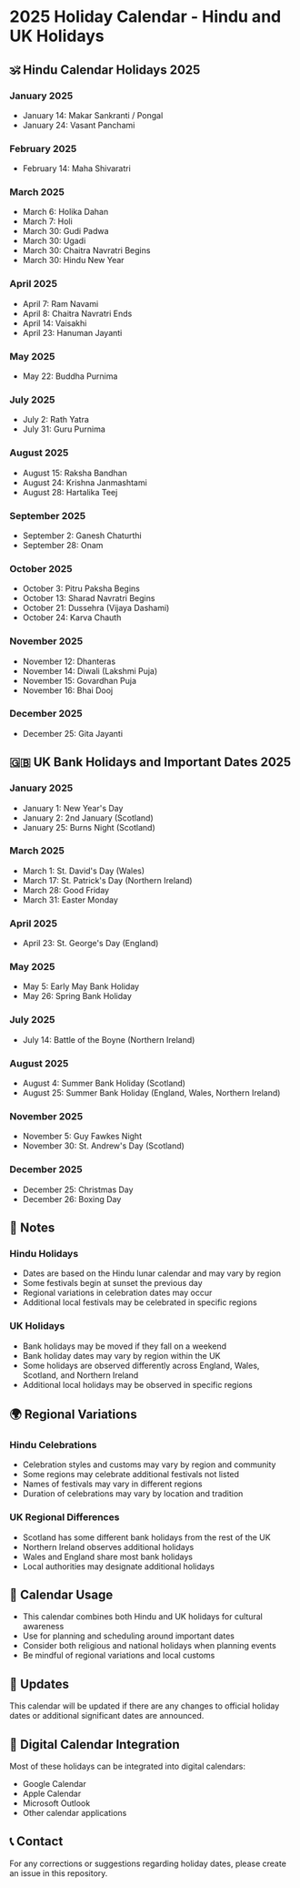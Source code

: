 # 2025 Holiday Calendar - Hindu and UK Holidays

## 🕉️ Hindu Calendar Holidays 2025

### January 2025
- January 14: Makar Sankranti / Pongal
- January 24: Vasant Panchami

### February 2025
- February 14: Maha Shivaratri

### March 2025
- March 6: Holika Dahan
- March 7: Holi
- March 30: Gudi Padwa
- March 30: Ugadi
- March 30: Chaitra Navratri Begins
- March 30: Hindu New Year

### April 2025
- April 7: Ram Navami
- April 8: Chaitra Navratri Ends
- April 14: Vaisakhi
- April 23: Hanuman Jayanti

### May 2025
- May 22: Buddha Purnima

### July 2025
- July 2: Rath Yatra
- July 31: Guru Purnima

### August 2025
- August 15: Raksha Bandhan
- August 24: Krishna Janmashtami
- August 28: Hartalika Teej

### September 2025
- September 2: Ganesh Chaturthi
- September 28: Onam

### October 2025
- October 3: Pitru Paksha Begins
- October 13: Sharad Navratri Begins
- October 21: Dussehra (Vijaya Dashami)
- October 24: Karva Chauth

### November 2025
- November 12: Dhanteras
- November 14: Diwali (Lakshmi Puja)
- November 15: Govardhan Puja
- November 16: Bhai Dooj

### December 2025
- December 25: Gita Jayanti

## 🇬🇧 UK Bank Holidays and Important Dates 2025

### January 2025
- January 1: New Year's Day
- January 2: 2nd January (Scotland)
- January 25: Burns Night (Scotland)

### March 2025
- March 1: St. David's Day (Wales)
- March 17: St. Patrick's Day (Northern Ireland)
- March 28: Good Friday
- March 31: Easter Monday

### April 2025
- April 23: St. George's Day (England)

### May 2025
- May 5: Early May Bank Holiday
- May 26: Spring Bank Holiday

### July 2025
- July 14: Battle of the Boyne (Northern Ireland)

### August 2025
- August 4: Summer Bank Holiday (Scotland)
- August 25: Summer Bank Holiday (England, Wales, Northern Ireland)

### November 2025
- November 5: Guy Fawkes Night
- November 30: St. Andrew's Day (Scotland)

### December 2025
- December 25: Christmas Day
- December 26: Boxing Day

## 📝 Notes

### Hindu Holidays
- Dates are based on the Hindu lunar calendar and may vary by region
- Some festivals begin at sunset the previous day
- Regional variations in celebration dates may occur
- Additional local festivals may be celebrated in specific regions

### UK Holidays
- Bank holidays may be moved if they fall on a weekend
- Bank holiday dates may vary by region within the UK
- Some holidays are observed differently across England, Wales, Scotland, and Northern Ireland
- Additional local holidays may be observed in specific regions

## 🌍 Regional Variations

### Hindu Celebrations
- Celebration styles and customs may vary by region and community
- Some regions may celebrate additional festivals not listed
- Names of festivals may vary in different regions
- Duration of celebrations may vary by location and tradition

### UK Regional Differences
- Scotland has some different bank holidays from the rest of the UK
- Northern Ireland observes additional holidays
- Wales and England share most bank holidays
- Local authorities may designate additional holidays

## 📅 Calendar Usage

- This calendar combines both Hindu and UK holidays for cultural awareness
- Use for planning and scheduling around important dates
- Consider both religious and national holidays when planning events
- Be mindful of regional variations and local customs

## 🔄 Updates

This calendar will be updated if there are any changes to official holiday dates or additional significant dates are announced.

## 📱 Digital Calendar Integration

Most of these holidays can be integrated into digital calendars:
- Google Calendar
- Apple Calendar
- Microsoft Outlook
- Other calendar applications

## 📞 Contact

For any corrections or suggestions regarding holiday dates, please create an issue in this repository.